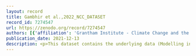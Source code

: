 ```yaml
---
layout: record
title: Gambhir et al.,2022_NCC_DATASET
record_id: 7274547
url: https://zenodo.org/record/7274547
authors: [{'affiliation': 'Grantham Institute - Climate Change and the Environment, Imperial College London, London, UK', 'name': 'Gambhir, Ajay', 'orcid': '0000-0002-5079-4537'}, {'affiliation': 'Center for Global Sustainability, University of Maryland, College Park, MD, USA', 'name': 'George, Mel', 'orcid': '0000-0002-2688-3388'}, {'affiliation': 'Center for Global Sustainability, University of Maryland, College Park, MD, USA', 'name': 'McJeon, Haewon', 'orcid': '0000-0003-0348-5704'}, {'affiliation': 'Department of Meteorology, University of Reading, Reading, UK', 'name': 'Arnell, Nigel W.', 'orcid': '0000-0003-2691-4436'}, {'affiliation': 'Met Office Hadley Centre, Exeter, UK', 'name': 'Bernie, Daniel', 'orcid': '0000-0003-3522-8921'}, {'affiliation': 'Grantham Institute - Climate Change and the Environment, Imperial College London, London, UK', 'name': 'Mittal, Shivika', 'orcid': '0000-0003-4718-0064'}, {'affiliation': 'Grantham Institute - Climate Change and the Environment, Imperial College London, London, UK', 'name': 'Köberle, Alexandre C.', 'orcid': '0000-0003-0328-4750'}, {'affiliation': 'Met Office Hadley Centre, Exeter, UK', 'name': 'Lowe, Jason', 'orcid': '0000-0002-8201-3926'}, {'affiliation': 'Grantham Institute - Climate Change and the Environment, Imperial College London, London, UK', 'name': 'Rogelj, Joeri', 'orcid': '0000-0003-2056-9061'}, {'affiliation': 'ClimateWorks Foundation, San Francisco, CA, USA', 'name': 'Montheith, Seth'}]
publication_date: 2021-12-13
description: <p>This dataset contains the underlying data (Modelling input and output regarding fossil fuels) for the journal article&nbsp;by Gambhir&nbsp;et al., 2022 published in Nature Climate Change&nbsp;in December&nbsp;2021.</p>
---
```


